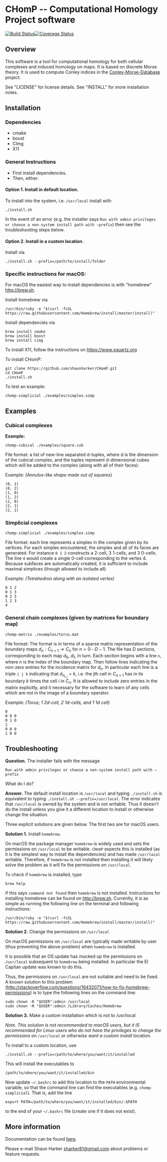 # CHomP -- Computational Homology Project software

[![Build Status](https://travis-ci.org/shaunharker/CHomP.svg?branch=master)](https://travis-ci.org/shaunharker/CHomP)[![Coverage Status](https://coveralls.io/repos/shaunharker/CHomP/badge.svg?branch=master)](https://coveralls.io/r/shaunharker/CHomP?branch=master)



## Overview 
This software is a tool for computational homology for both cellular complexes and induced homology on maps. It is based on discrete Morse theory. It is used to compute Conley indices in the [Conley-Morse-Database](https://github.com/shaunharker/conley-morse-database) project.

See "LICENSE" for license details.
See "INSTALL" for more installation notes.


## Installation

### Dependencies

* cmake
* boost
* CImg
* X11

### General Instructions

* First install dependencies.
* Then, either:

#### Option 1. Install in default location.

To install into the system, i.e. `/usr/local` install with

    ./install.sh

In the event of an error (e.g. the installer says `Run with admin privileges or choose a non-system install path with —prefix`) then see the troubleshooting steps below.

#### Option 2. Install in a custom location.

Install via

    ./install.sh --prefix=/path/to/install/folder

### Specific instructions for macOS:

For macOS the easiest way to install dependencies is with "homebrew" <http://brew.sh>.

Install homebrew via

```
/usr/bin/ruby -e "$(curl -fsSL https://raw.githubusercontent.com/Homebrew/install/master/install)"
```

Install dependencies via

```
brew install cmake
brew install boost
brew install cimg
```

To install X11, follow the instructions on <https://www.xquartz.org>

To install CHomP:

```
git clone https://github.com/shaunharker/CHomP.git
cd CHomP
./install.sh
```

To test an example:

```
chomp-simplicial ./examples/simplex.simp
```


## Examples

### Cubical complexes

**Example:**

    chomp-cubical ./examples/square.cub

File format: a list of new-line separated d-tuples, where d is the dimension of the cubical complex, and the tuples represent d-dimensional cubes which will be added to the complex (along with all of their faces):

Example: _(Annulus-like shape made out of squares)_
```
(0, 1)
(0, 2)
(1, 0)
(1, 2)
(2, 0)
(2, 1)
(2, 2)
```

### Simplicial complexes

    chomp-simplicial ./examples/simplex.simp

File format: each line represents a simplex in the complex given by its vertices. For each simplex encountered, the simplex and all of its faces are generated. For instance `0 1 2` constructs a 2-cell, 3 1-cells, and 3 0-cells. The line `4` would create a single 0-cell corresponding to the vertex 4. Because subfaces are automatically created, it is sufficient to include maximal simplices (though allowed to include all)

Example: _(Tetrahedron along with an isolated vertex)_
```
0 1 2
0 1 3
0 2 3
1 2 3
4
```


### General chain complexes (given by matrices for boundary map)

    chomp-matrix ./examples/torus.mat

File format: The format is in terms of a sparse matrix representation of the boundary maps $d_n : C_{n+1} \to C_{n}$ for $n = 0 \cdots D-1$. The file has $D$ sections, corresponding to each map $d_0$, $d_1$, in turn. Each section begins with a line `n`, where $n$ is the index of the boundary map. Then follow lines indicating the non-zero entries for the incidence matrix for $d_n$. In particular each line is a triple `i j k` indicating that $d_{n}_{i,j} = k$, i.e. the jth cell in $C_{n+1}$ has in its boundary $k$ times the cell $i$ in $C_{n}$. It is allowed to include zero entries in the matrix explicitly, and it necessary for the software to learn of any cells which are not in the image of a boundary operator. 

Example: _(Torus; 1 2d-cell, 2 1d-cells, and 1 1d cell)_

```
0
0 0 0
0 1 0
1
0 0 0
1 0 0
```

## Troubleshooting

**Question.** The installer fails with the message

    Run with admin privileges or choose a non-system install path with —prefix

What do I do?

**Answer.** The default install location is `/usr/local` and typing `./install.sh` is equivalent to typing `./install.sh --prefix=/usr/local`. The error indicates that `/usr/local` is owned by the system and is not writable. Thus it doesn't do the install unless you give it a different location to install or otherwise change the situation.

Three explicit solutions are given below. The first two are for macOS users.

**Solution 1.** Install `homebrew`.

On macOS the package manager `homebrew` is widely used and sets the permissions on `/usr/local` to be writable. `CHomP` expects this is installed (as it is the simplest way to install the dependencies) and has made `/usr/local` writable. Therefore, if `homebrew` is not installed then installing it will likely solve the problem as it will fix the permissions on `/usr/local`.

To check if `homebrew` is installed, type

    brew help

If this says `command not found` then `homebrew` is not installed. Instructions for installing homebrew can be found on <http://brew.sh>. Currently, it is as simple as running the following line on the terminal and following instructions:

    /usr/bin/ruby -e "$(curl -fsSL https://raw.githubusercontent.com/Homebrew/install/master/install)"

**Solution 2.** Change the permissions on `/usr/local`

On macOS permissions on `/usr/local` are typically made writable by user (thus preventing the above problem) when `homebrew` is installed.

It is possible that an OS update has mucked up the permissions on `/usr/local` subsequent to `homebrew` being installed. In particular the El Capitan update was known to do this.

Thus, the permissions on `/usr/local` are not suitable and need to be fixed. A known solution to this problem (<http://stackoverflow.com/questions/16432071/how-to-fix-homebrew-permissions>) is to type the following lines on the command line:

    sudo chown -R "$USER":admin /usr/local
    sudo chown -R "$USER":admin /Library/Caches/Homebrew

**Solution 3.** Make a custom installation which is not to /usr/local

_Note. This solution is not recommended to macOS users, but it IS recommended for Linux users who do not have the privileges to change the permissions on `/usr/local` or otherwise want a custom install location._

To install to a custom location, use

    ./install.sh --prefix=/path/to/where/you/want/it/installed

This will install the executables to

    /path/to/where/you/want/it/installed/bin

Now update `~/.bashrc` to add this location to the `PATH` environmental variable, so that the command line can find the executables (e.g. `chomp-simplicial`). That is, add the line

    export PATH=/path/to/where/you/want/it/installed/bin/:$PATH

to the end of your `~/.bashrc` file (create one if it does not exist).

## More information

Documentation can be found [here](http://chomp.rutgers.edu/Projects/Databases_for_the_Global_Dynamics/software/LorentzCenterAugust2014.pdf).

Please e-mail Shaun Harker sharker81@gmail.com
about problems or feature requests.
